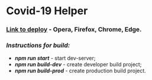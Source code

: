 # Covid-19 Helper

### [Link to deploy](https://segegha-covid-helper.netlify.app/) - Opera, Firefox, Chrome, Edge.

### _Instructions for build:_
- ***npm run start*** - start dev-server;
- ***npm run build-dev*** - create developer build project;
- ***npm run build-prod*** - create production build project.

